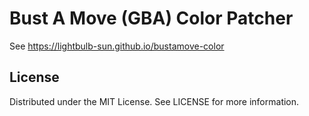 # Bust A Move (GBA) Color Patcher

See https://lightbulb-sun.github.io/bustamove-color

## License
Distributed under the MIT License. See LICENSE for more information.
